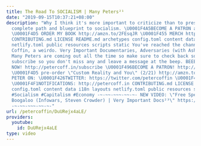 ```yaml
---
title: The Road To SOCIALISM | Many Peters²¹
date: "2019-09-15T10:37:21+08:00"
description: "Why I think it's more important to criticize than to present a full,
  complete path and blueprint to socialism. \U0001F4A5BECOME A PATRON at http://patreon.com/petercoffin
  \U0001F4D5 ORDER MY BOOK http://amzn.to/2FEsqJR \U0001F455 MERCH https://www.teepublic.com/stores/peter-coffin
  CONTRIBUTING.md LICENSE README.md archetypes config.toml content data i18n layouts
  netlify.toml public resources scripts static You've reached the channel of Peter
  Coffin, a weirdo. Very Important Documentaries, Adversaries (with Ashleigh!) and
  Many Peters are coming out all the time so make sure to check back soon. Please
  subscribe so you don't miss any and leave a message at the beep. BEEEEEEEEEP. \U0001F4FASubscribe
  NOW! http://petercoff.in/subscribe \U0001F496BECOME A PATRON! http://patreon.com/petercoffin
  \U0001F4D5 pre-order \"Custom Reality and You\" (2/21) http://amzn.to/2FEsqJR FOLLOW
  PETER ON: \U0001F426TWITTER: https://twitter.com/petercoffin \U0001F4F0MEDIUM: https://medium.com/@petercoffin
  \U0001F4F1NOTIFICATIONS: http://petercoff.in CONTRIBUTING.md LICENSE README.md archetypes
  config.toml content data i18n layouts netlify.toml public resources scripts static
  #Socialism #Capitalism #Economy -~-~~-~~~-~~-~- NEW VIDEO: \"Free Speech 2: Censorship
  Boogaloo (Infowars, Steven Crowder) | Very Important Docs²³\" https://www.youtube.com/watch?v=SlFdykutQ0g&list=PL9oHQnEByWyXObkJN9YYQS9hxBjpN8RLG
  -~-~~-~~~-~~-~-"
url: /petercoffin/DuURejx4aLE/
providers:
  youtube:
    id: DuURejx4aLE
type: video
---
```

